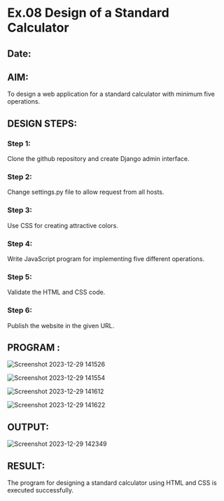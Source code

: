 # Ex.08 Design of a Standard Calculator
## Date:

## AIM:
To design a web application for a standard calculator with minimum five operations.

## DESIGN STEPS:

### Step 1:
Clone the github repository and create Django admin interface.

### Step 2:
Change settings.py file to allow request from all hosts.

### Step 3:
Use CSS for creating attractive colors.

### Step 4:
Write JavaScript program for implementing five different operations.

### Step 5:
Validate the HTML and CSS code.

### Step 6:
Publish the website in the given URL.

## PROGRAM :

![Screenshot 2023-12-29 141526](https://github.com/Lakshmi-v-Priya/Calc/assets/151720706/4796f5be-c876-410f-bce4-1841fbc21f2f)

![Screenshot 2023-12-29 141554](https://github.com/Lakshmi-v-Priya/Calc/assets/151720706/510c34c9-fbca-4df8-9c42-c02c1ce66782)

![Screenshot 2023-12-29 141612](https://github.com/Lakshmi-v-Priya/Calc/assets/151720706/f4fcc70b-f9cd-4777-9cc9-1017b539d4bd)

![Screenshot 2023-12-29 141622](https://github.com/Lakshmi-v-Priya/Calc/assets/151720706/145b8f29-a19f-4a78-a6ab-8fd5fd301a73)

## OUTPUT:

![Screenshot 2023-12-29 142349](https://github.com/Lakshmi-v-Priya/Calc/assets/151720706/41b034d1-7495-487a-a78a-34a5d9a5bdca)


## RESULT:
The program for designing a standard calculator using HTML and CSS is executed successfully.
